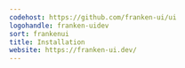 ```yaml
---
codehost: https://github.com/franken-ui/ui
logohandle: franken-uidev
sort: frankenui
title: Installation
website: https://franken-ui.dev/
---
```

